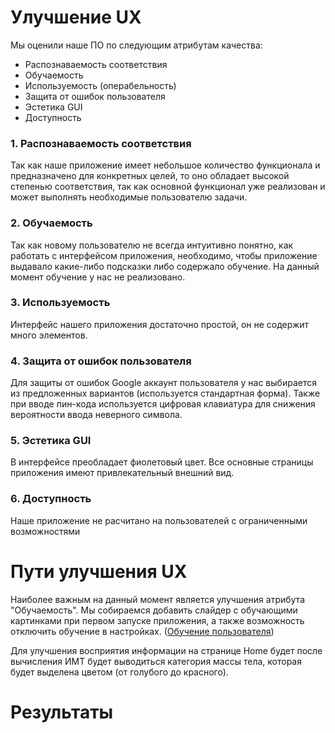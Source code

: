 # Улучшение UX

Мы оценили наше ПО по следующим атрибутам качества:
- Распознаваемость соответствия
- Обучаемость
- Используемость (операбельность)
- Защита от ошибок пользователя
- Эстетика GUI
- Доступность

### 1. Распознаваемость соответствия
Так как наше приложение имеет небольшое количество функционала и предназначено для конкретных целей, то оно обладает высокой степенью соответствия, так как основной функционал уже реализован и может выполнять необходимые пользователю задачи.
### 2. Обучаемость
Так как новому пользователю не всегда интуитивно понятно, как работать с интерфейсом приложения, необходимо, чтобы приложение выдавало какие-либо подсказки либо содержало обучение. На данный момент обучение у нас не реализовано.
### 3. Используемость
Интерфейс нашего приложения достаточно простой, он не содержит много элементов.
### 4. Защита от ошибок пользователя
Для защиты от ошибок Google аккаунт пользователя у нас выбирается из предложенных вариантов (используется стандартная форма). Также при вводе пин-кода используется цифровая клавиатура для снижения вероятности ввода неверного символа.
### 5. Эстетика GUI
В интерфейсе преобладает фиолетовый цвет. Все основные страницы приложения имеют привлекательный внешний вид.
### 6. Доступность
Наше приложение не расчитано на пользователей с ограниченными возможностями

# Пути улучшения UX
Наиболее важным на данный момент является улучшения атрибута "Обучаемость". Мы собираемся добавить слайдер с обучающими картинками при первом запуске приложения, а также возможность отключить обучение в настройках. ([Обучение пользователя](https://trello.com/c/qdNAYriE/11-%D0%BE%D0%B1%D1%83%D1%87%D0%B5%D0%BD%D0%B8%D0%B5-%D0%BF%D0%BE%D0%BB%D1%8C%D0%B7%D0%BE%D0%B2%D0%B0%D1%82%D0%B5%D0%BB%D1%8F))

Для улучшения восприятия информации на странице Home будет после вычисления ИМТ будет выводиться категория массы тела, которая будет выделена цветом (от голубого до красного).

# Результаты
